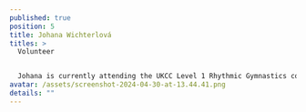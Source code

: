 ```yaml
---
published: true
position: 5
title: Johana Wichterlová
titles: >
  Volunteer


  Johana is currently attending the UKCC Level 1 Rhythmic Gymnastics coaching course.
avatar: /assets/screenshot-2024-04-30-at-13.44.41.png
details: ""
---
```


